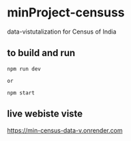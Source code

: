 # minProject-censuss
data-vistutalization for  Census of India

## to build and run 
``` npm i  
npm run dev 

or 

npm start 

```

## live webiste viste 


<a href="https://min-census-data-v.onrender.com">https://min-census-data-v.onrender.com</a>


